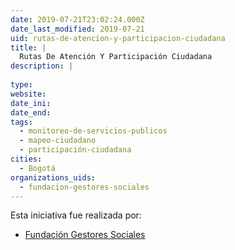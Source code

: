 ```yaml
---
date: 2019-07-21T23:02:24.000Z
date_last_modified: 2019-07-21
uid: rutas-de-atencion-y-participacion-ciudadana
title: |
  Rutas De Atención Y Participación Ciudadana
description: |
  
type: 
website: 
date_ini: 
date_end: 
tags:
  - monitoreo-de-servicios-publicos
  - mapeo-ciudadano
  - participación-ciudadana
cities: 
  - Bogotá
organizations_uids:
  - fundacion-gestores-sociales
---
```


Esta iniciativa fue realizada por:

- [Fundación Gestores Sociales](/organizaciones/fundacion-gestores-sociales)
